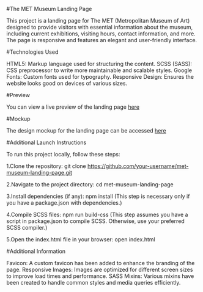 #The MET Museum Landing Page

This project is a landing page for The MET (Metropolitan Museum of Art) designed to provide visitors with essential information about the museum, including current exhibitions, visiting hours, contact information, and more. The page is responsive and features an elegant and user-friendly interface.

#Technologies Used

HTML5: Markup language used for structuring the content.
SCSS (SASS): CSS preprocessor to write more maintainable and scalable styles.
Google Fonts: Custom fonts used for typography.
Responsive Design: Ensures the website looks good on devices of various sizes.

#Preview

You can view a live preview of the landing page [here](https://romano3git.github.io/met_landing_page/)

#Mockup

The design mockup for the landing page can be accessed [here](https://www.figma.com/design/lSR1m42L9YwzQwzzxKwHpw/THE-MET)

#Additional Launch Instructions

To run this project locally, follow these steps:

1.Clone the repository:
git clone https://github.com/your-username/met-museum-landing-page.git

2.Navigate to the project directory:
cd met-museum-landing-page

3.Install dependencies (if any):
npm install
(This step is necessary only if you have a package.json with dependencies.)

4.Compile SCSS files:
npm run build-css
(This step assumes you have a script in package.json to compile SCSS. Otherwise, use your preferred SCSS compiler.)

5.Open the index.html file in your browser:
open index.html

#Additional Information

Favicon: A custom favicon has been added to enhance the branding of the page.
Responsive Images: Images are optimized for different screen sizes to improve load times and performance.
SASS Mixins: Various mixins have been created to handle common styles and media queries efficiently.


